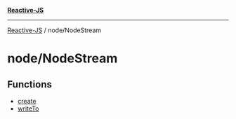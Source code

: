 [**Reactive-JS**](../../README.md)

***

[Reactive-JS](../../README.md) / node/NodeStream

# node/NodeStream

## Functions

- [create](functions/create.md)
- [writeTo](functions/writeTo.md)
